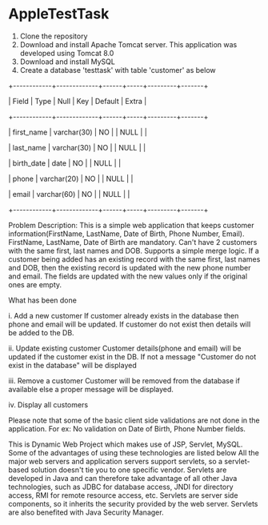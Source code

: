 # AppleTestTask

1. Clone the repository
2. Download and install Apache Tomcat server. This application was developed using Tomcat 8.0
3. Download and install MySQL 
4. Create a database 'testtask' with table 'customer' as below

+------------+-------------+------+-----+---------+-------+

| Field      | Type        | Null | Key | Default | Extra |

+------------+-------------+------+-----+---------+-------+

| first_name | varchar(30) | NO   |     | NULL    |       |

| last_name  | varchar(30) | NO   |     | NULL    |       |

| birth_date | date        | NO   |     | NULL    |       |

| phone      | varchar(20) | NO   |     | NULL    |       |

| email      | varchar(60) | NO   |     | NULL    |       |

+------------+-------------+------+-----+---------+-------+

Problem Description:
This is a simple web application that keeps customer information(FirstName, LastName, Date of Birth, Phone Number, Email). FirstName, LastName, Date of Birth are mandatory. Can't have 2 customers with the same first, last names and DOB. Supports a simple merge logic. If a customer being added has an existing record with the same first, last names and DOB, then the existing record is updated with the new phone number and email. The fields are updated with the new values only if the original ones are empty.

What has been done

i. Add a new customer
     If customer already exists in the database then phone and email will be updated. If customer do not exist then details will be added to the DB.
     
ii. Update existing customer
    Customer details(phone and email) will be updated if the customer exist in the DB. If not a message "Customer do not exist in the database" will be displayed
    
iii. Remove a customer
    Customer will be removed from the database if available else a proper message will be displayed.
    
iv. Display all customers

Please note that some of the basic client side validations are not done in the application. For ex: No validation on Date of Birth, Phone Number fields. 

This is Dynamic Web Project which makes use of JSP, Servlet, MySQL. Some of the advantages of using these technologies are listed below
All the major web servers and application servers support servlets, so a servlet-based solution doesn't tie you to one specific vendor. 
Servlets are developed in Java and can therefore take advantage of all other Java technologies, such as JDBC for database access, JNDI for directory access, RMI for remote resource access, etc.
Servlets are server side components, so it inherits the security provided by the web server. Servlets are also benefited with Java Security Manager.

